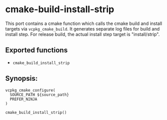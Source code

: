 # cmake-build-install-strip

This port contains a cmake function which calls the cmake build and install
targets via `vcpkg_cmake_build`. It generates separate log files for build
and install step. For release build, the actual install step target is
"install/strip".

## Exported functions

 * `cmake_build_install_strip`

## Synopsis:

~~~
vcpkg_cmake_configure(
  SOURCE_PATH ${source_path}
  PREFER_NINJA
)

cmake_build_install_strip()
~~~

